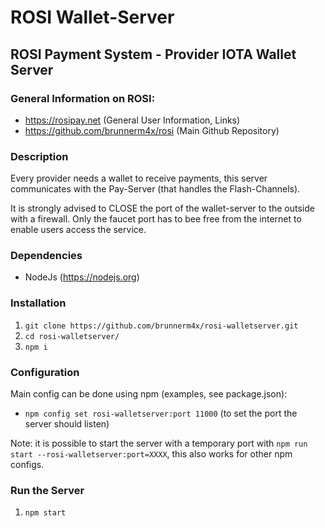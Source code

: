 # ROSI Wallet-Server

## ROSI Payment System - Provider IOTA Wallet Server

### General Information on ROSI:
* https://rosipay.net (General User Information, Links)
* https://github.com/brunnerm4x/rosi (Main Github Repository)

### Description
Every provider needs a wallet to receive payments, this server communicates with the Pay-Server (that handles the Flash-Channels).

It is strongly advised to CLOSE the port of the wallet-server to the outside with a firewall. Only the faucet port has to bee free from the internet to enable users access the service.

### Dependencies 
* NodeJs (https://nodejs.org) 


### Installation
1. `git clone https://github.com/brunnerm4x/rosi-walletserver.git`
2. `cd rosi-walletserver/`
3. `npm i`

### Configuration
Main config can be done using npm (examples, see package.json):
* `npm config set rosi-walletserver:port 11000` (to set the port the server should listen)

Note: it is possible to start the server with a temporary port with `npm run start --rosi-walletserver:port=XXXX`, this also works for other npm configs.


### Run the Server
1. `npm start`


